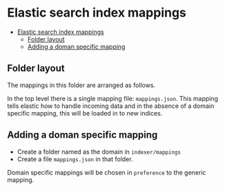 # Elastic search index mappings

-   [Elastic search index mappings](#elastic-search-index-mappings)
    -   [Folder layout](#folder-layout)
    -   [Adding a doman specific mapping](#adding-a-doman-specific-mapping)

## Folder layout

The mappings in this folder are arranged as follows.

In the top level there is a single mapping file: `mappings.json`. This mapping tells elastic how to handle incoming data and in the absence of a domain specific mapping, this will be loaded in to new indices.

## Adding a doman specific mapping

-   Create a folder named as the domain in `indexer/mappings`
-   Create a file `mappings.json` in that folder.

Domain specific mappings will be chosen in `preference` to the generic mapping.
